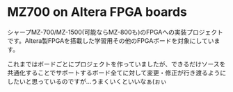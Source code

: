 # MZ700 on Altera FPGA boards
シャープMZ-700/MZ-1500(可能ならMZ-800も)のFPGAへの実装プロジェクトです。Altera製FPGAを搭載した学習用その他のFPGAボードを対象にしています。

これまではボードごとにプロジェクトを作っていましたが、できるだけソースを共通化することでサポートするボード全てに対して変更・修正が行き渡るようにしたいと思っているのですが…うまくいくといいなぁ(ぉぃ
